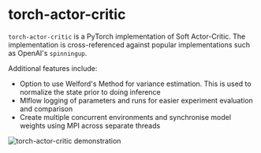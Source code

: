 # torch-actor-critic

`torch-actor-critic` is a PyTorch implementation of Soft Actor-Critic. The implementation is cross-referenced against popular implementations such as OpenAI's `spinningup`.

Additional features include:
- Option to use Welford's Method for variance estimation. This is used to normalize the state prior to doing inference
- Mlflow logging of parameters and runs for easier experiment evaluation and comparison
- Create multiple concurrent environments and synchronise model weights using MPI across separate threads

![torch-actor-critic demonstration](https://github.com/dogeplusplus/torch-actor-critic/blob/main/assets/mujoco_demo.gif)
